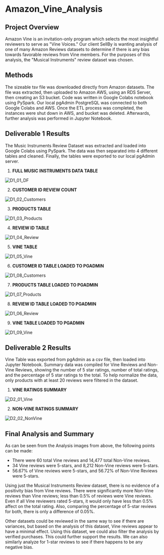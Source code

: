 # Amazon_Vine_Analysis
## Project Overview
Amazon Vine is an invitation-only program which selects the most insightful reviewers to serve as "Vine Voices."  Our client SellBy is wanting analysis of one of many Amazon Reviews datasets to determine if there is any bias towards favorable reviews from Vine members.  For the purposes of this analysis, the "Musical Instruments" review dataset was chosen.

## Methods
The sizeable tsv file was downloaded directly from Amazon datasets.  The file was extracted, then uploaded to Amazon AWS, using an RDS Server, then creating an S3 bucket.  Code was written in Google Colabs notebook using PySpark.  Our local pgAdmin PostgreSQL was connected to both Google Colabs and AWS.  Once the ETL process was completed, the instances were shut down in AWS, and bucket was deleted.  Afterwards, further analysis was performed in Jupyter Notebook.

## Deliverable 1 Results
The Music Instruments Review Dataset was extracted and loaded into Google Colabs using PySpark.  The data was then separated into 4 different tables and cleaned.  Finally, the tables were exported to our local pgAdmin server.

1. **FULL MUSIC INSTRUMENTS DATA TABLE**

![D1_01_DF](https://user-images.githubusercontent.com/106561880/192647928-99f5b369-1146-411e-a77d-cd671515d2f0.png)

2. **CUSTOMER ID REVIEW COUNT**

![D1_02_Customers](https://user-images.githubusercontent.com/106561880/192647956-d88e7881-20ac-4af5-858e-9ee9a5220ba9.png)

3. **PRODUCTS TABLE**

![D1_03_Products](https://user-images.githubusercontent.com/106561880/192647969-9c7e4478-b039-4958-a8d6-297fc3bd6453.png)

4. **REVIEW ID TABLE**

![D1_04_Review](https://user-images.githubusercontent.com/106561880/192647989-92caa9d4-0dda-4b5d-8acf-91faa346fe72.png)

5. **VINE TABLE**

![D1_05_Vine](https://user-images.githubusercontent.com/106561880/192648001-310d07f5-90ab-4158-ac86-44ee833fa0fe.png)

6. **CUSTOMER ID TABLE LOADED TO PGADMIN**

![D1_08_Customers](https://user-images.githubusercontent.com/106561880/192648022-b7b581dd-646d-44cd-8818-9c9b447cdcc3.png)

7. **PRODUCTS TABLE LOADED TO PGADMIN**

![D1_07_Products](https://user-images.githubusercontent.com/106561880/192648039-61f04ab9-f3dc-4b8f-a597-a0749537e473.png)

8. **REVIEW ID TABLE LOADED TO PGADMIN**

![D1_06_Review](https://user-images.githubusercontent.com/106561880/192648093-5de03622-504d-49e2-86c0-660865c076e0.png)

9. **VINE TABLE LOADED TO PGADMIN**

![D1_09_Vine](https://user-images.githubusercontent.com/106561880/192648108-1ac725f8-f801-4e51-82ac-3cf49a1f68d9.png)

## Deliverable 2 Results
Vine Table was exported from pgAdmin as a csv file, then loaded into Jupyter Notebook.  Summary data was compiled for Vine Reviews and Non-Vine Reviews, showing the number of 5 star ratings, number of total ratings, and the percentage of 5 star ratings to the total.  To help normalize the data, only products with at least 20 reviews were filtered in the dataset.

1. **VINE RATINGS SUMMARY**

![D2_01_Vine](https://user-images.githubusercontent.com/106561880/192648128-d7ee4672-4ab3-43b9-b770-122d290ade01.png)

2. **NON-VINE RATINGS SUMMARY**

![D2_02_NonVine](https://user-images.githubusercontent.com/106561880/192648150-83047640-d933-4fd6-be98-f7744211fe0f.png)

## Final Analysis and Summary
As can be seen from the Analysis images from above, the following points can be made:

- There were 60 total Vine reviews and 14,477 total Non-Vine reviews.
- 34 Vine reviews were 5-stars, and 8,212 Non-Vine reviews were 5-stars.
- 56.67% of Vine reviews were 5-stars, and 56.72% of Non-Vine Reviews were 5-stars.

Using just the Musical Instruments Review dataset, there is no evidence of a positivity bias from Vine reviews.  There were significantly more Non-Vine reviews than Vine reviews; less than 0.5% of reviews were Vine reviews.  Even if all Vine reviewers rated 5-stars, it would only have less than 0.5% affect on the total rating.  Also, comparing the percentage of 5-star reviews for both, there is only a difference of 0.05%.

Other datasets could be reviewed in the same way to see if there are variances, but based on the analysis of this dataset, Vine reviews appear to have a minimal effect.  Using this dataset, we could also filter the analysis by verified purchases.  This could further support the results.  We can also similarly analyze for 1-star reviews to see if there happens to be any negative bias.
